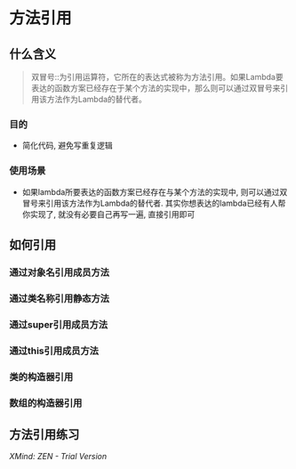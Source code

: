 # 方法引用
## 什么含义
> 双冒号::为引用运算符，它所在的表达式被称为方法引用。如果Lambda要表达的函数方案已经存在于某个方法的实现中，那么则可以通过双冒号来引用该方法作为Lambda的替代者。

### 目的
* 简化代码, 避免写重复逻辑
### 使用场景
* 如果lambda所要表达的函数方案已经存在与某个方法的实现中, 则可以通过双冒号来引用该方法作为Lambda的替代者. 其实你想表达的lambda已经有人帮你实现了, 就没有必要自己再写一遍, 直接引用即可
## 如何引用
### 通过对象名引用成员方法
### 通过类名称引用静态方法
###  通过super引用成员方法
### 通过this引用成员方法
### 类的构造器引用
### 数组的构造器引用
## 方法引用练习

*XMind: ZEN - Trial Version*